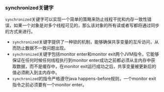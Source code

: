 ### synchronized关键字

`synchronized`关键字可以实现一个简单的策略来防止线程干扰和内存一致性错误，如果一个对象是对多个线程可见的，那么该对象的所有读或者写都将通过同步的方式来进行。  

- `synchronized`关键字提供了一种锁的机制，能够确保共享变量的互斥访问，从而防止数据不一致问题出现。
- `synchronized`关键字包括monitor enter和monitor exit两个JVM指令，它能够保证在任何时候任何线程执行到monitor enter成功之前都必须从主内存中获取数据，而不是缓存中，在monitor exit运行成功之后，共享变量被更新后的值必须刷入到主内存中。
- `synchronized`的指令严格遵守java happens-before规则，一个monitor exit指令之前必须要有一个monitor enter。
